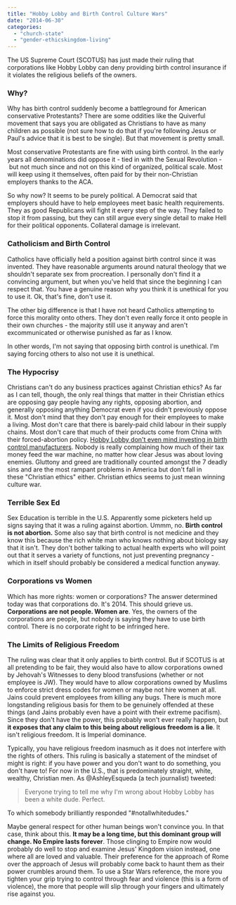 ```yaml
---
title: "Hobby Lobby and Birth Control Culture Wars"
date: "2014-06-30"
categories: 
  - "church-state"
  - "gender-ethicskingdom-living"
---
```


The US Supreme Court (SCOTUS) has just made their ruling that corporations like Hobby Lobby can deny providing birth control insurance if it violates the religious beliefs of the owners.

### Why?

Why has birth control suddenly become a battleground for American conservative Protestants? There are some oddities like the Quiverful movement that says you are obligated as Christians to have as many children as possible (not sure how to do that if you're following Jesus or Paul's advice that it is best to be single). But that movement is pretty small.

<!--more-->Most conservative Protestants are fine with using birth control. In the early years all denominations did oppose it - tied in with the Sexual Revolution - but not much since and not on this kind of organized, political scale. Most will keep using it themselves, often paid for by their non-Christian employers thanks to the ACA.

So why now? It seems to be purely political. A Democrat said that employers should have to help employees meet basic health requirements. They as good Republicans will fight it every step of the way. They failed to stop it from passing, but they can still argue every single detail to make Hell for their political opponents. Collateral damage is irrelevant.

### Catholicism and Birth Control

Catholics have officially held a position against birth control since it was invented. They have reasonable arguments around natural theology that we shouldn't separate sex from procreation. I personally don't find it a convincing argument, but when you've held that since the beginning I can respect that. You have a genuine reason why you think it is unethical for you to use it. Ok, that's fine, don't use it.

The other big difference is that I have not heard Catholics attempting to force this morality onto others. They don't even really force it onto people in their own churches - the majority still use it anyway and aren't excommunicated or otherwise punished as far as I know.

In other words, I'm not saying that opposing birth control is unethical. I'm saying forcing others to also not use it is unethical.

### The Hypocrisy

Christians can't do any business practices against Christian ethics? As far as I can tell, though, the only real things that matter in their Christian ethics are opposing gay people having any rights, opposing abortion, and generally opposing anything Democrat even if you didn't previously oppose it. Most don't mind that they don't pay enough for their employees to make a living. Most don't care that there is barely-paid child labour in their supply chains. Most don't care that much of their products come from China with their forced-abortion policy. [Hobby Lobby don't even mind investing in birth control manufacturers](http://www.motherjones.com/politics/2014/04/hobby-lobby-retirement-plan-invested-emergency-contraception-and-abortion-drug-makers). Nobody is really complaining how much of their tax money feed the war machine, no matter how clear Jesus was about loving enemies. Gluttony and greed are traditionally counted amongst the 7 deadly sins and are the most rampant problems in America but don't fall in these "Christian ethics" either. Christian ethics seems to just mean winning culture war.

### Terrible Sex Ed

Sex Education is terrible in the U.S. Apparently some picketers held up signs saying that it was a ruling against abortion. Ummm, no. **Birth control is not abortion.** Some also say that birth control is not medicine and they know this because the rich white man who knows nothing about biology say that it isn't. They don't bother talking to actual health experts who will point out that it serves a variety of functions, not just preventing pregnancy - which in itself should probably be considered a medical function anyway.

### Corporations vs Women

Which has more rights: women or corporations? The answer determined today was that corporations do. It's 2014. This should grieve us. **Corporations are not people. Women are**. Yes, the owners of the corporations are people, but nobody is saying they have to use birth control. There is no corporate right to be infringed here.

### The Limits of Religious Freedom

The ruling was clear that it only applies to birth control. But if SCOTUS is at all pretending to be fair, they would also have to allow corporations owned by Jehovah's Witnesses to deny blood transfusions (whether or not employee is JW). They would have to allow corporations owned by Muslims to enforce strict dress codes for women or maybe not hire women at all. Jains could prevent employees from killing any bugs. There is much more longstanding religious basis for them to be genuinely offended at these things (and Jains probably even have a point with their extreme pacifism). Since they don't have the power, this probably won't ever really happen, but **it exposes that any claim to this being about religious freedom is a lie**. It isn't religious freedom. It is Imperial dominance.

Typically, you have religious freedom inasmuch as it does not interfere with the rights of others. This ruling is basically a statement of the mindset of might is right: if you have power and you don't want to do something, you don't have to! For now in the U.S., that is predominately straight, white, wealthy, Christian men. As @AshleyEsqueda (a tech journalist) tweeted:

> Everyone trying to tell me why I'm wrong about Hobby Lobby has been a white dude. Perfect.

To which somebody brilliantly responded "#notallwhitedudes."

Maybe general respect for other human beings won't convince you. In that case, think about this. **It may be a long time, but this dominant group will change. No Empire lasts forever**. Those clinging to Empire now would probably do well to stop and examine Jesus' Kingdom vision instead, one where all are loved and valuable. Their preference for the approach of Rome over the approach of Jesus will probably come back to haunt them as their power crumbles around them. To use a Star Wars reference, the more you tighten your grip trying to control through fear and violence (this is a form of violence), the more that people will slip through your fingers and ultimately rise against you.

